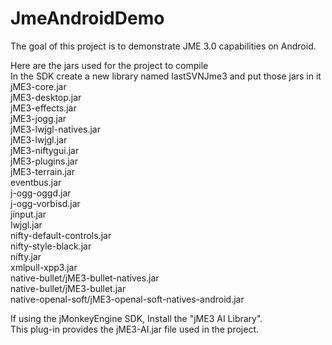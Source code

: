 JmeAndroidDemo
==============

The goal of this project is to demonstrate JME 3.0 capabilities on Android.

Here are the jars used for the project to compile<br/>
In the SDK create a new library named lastSVNJme3 and put those jars in it<br/>
jME3-core.jar<br/>
jME3-desktop.jar<br/>
jME3-effects.jar<br/>
jME3-jogg.jar<br/>
jME3-lwjgl-natives.jar<br/>
jME3-lwjgl.jar<br/>
jME3-niftygui.jar<br/>
jME3-plugins.jar<br/>
jME3-terrain.jar<br/>
eventbus.jar<br/>
j-ogg-oggd.jar<br/>
j-ogg-vorbisd.jar<br/>
jinput.jar<br/>
lwjgl.jar<br/>
nifty-default-controls.jar<br/>
nifty-style-black.jar<br/>
nifty.jar<br/>
xmlpull-xpp3.jar<br/>
native-bullet/jME3-bullet-natives.jar<br/>
native-bullet/jME3-bullet.jar<br/>
native-openal-soft/jME3-openal-soft-natives-android.jar<br/>

If using the jMonkeyEngine SDK, Install the "jME3 AI Library".<br/>
This plug-in provides the jME3-AI.jar file used in the project.<br/>
